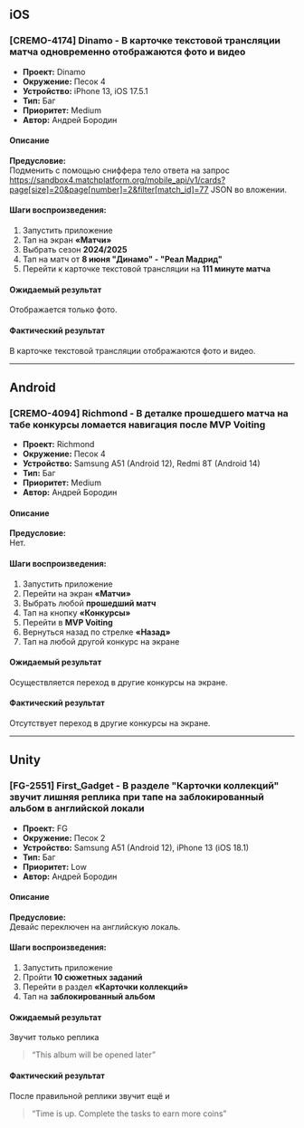 ## iOS

### [CREMO-4174] Dinamo - В карточке текстовой трансляции матча одновременно отображаются фото и видео

- **Проект:** Dinamo  
- **Окружение:** Песок 4  
- **Устройство:** iPhone 13, iOS 17.5.1  
- **Тип:** Баг  
- **Приоритет:** Medium  
- **Автор:** Андрей Бородин

#### Описание
**Предусловие:**  
Подменить с помощью сниффера тело ответа на запрос  
https://sandbox4.matchplatform.org/mobile_api/v1/cards?page[size]=20&page[number]=2&filter[match_id]=77
JSON во вложении.

#### Шаги воспроизведения:
1. Запустить приложение
2. Тап на экран **«Матчи»**
3. Выбрать сезон **2024/2025**
4. Тап на матч от **8 июня "Динамо" - "Реал Мадрид"**
5. Перейти к карточке текстовой трансляции на **111 минуте матча**

#### Ожидаемый результат
Отображается только фото.

#### Фактический результат
В карточке текстовой трансляции отображаются фото и видео.

---

## Android

### [CREMO-4094] Richmond - В деталке прошедшего матча на табе конкурсы ломается навигация после MVP Voiting

- **Проект:** Richmond  
- **Окружение:** Песок 4  
- **Устройство:** Samsung A51 (Android 12), Redmi 8T (Android 14)  
- **Тип:** Баг  
- **Приоритет:** Medium  
- **Автор:** Андрей Бородин

#### Описание
**Предусловие:**  
Нет.

#### Шаги воспроизведения:
1. Запустить приложение
2. Перейти на экран **«Матчи»**
3. Выбрать любой **прошедший матч**
4. Тап на кнопку **«Конкурсы»**
5. Перейти в **MVP Voiting**
6. Вернуться назад по стрелке **«Назад»**
7. Тап на любой другой конкурс на экране

#### Ожидаемый результат
Осуществляется переход в другие конкурсы на экране.

#### Фактический результат
Отсутствует переход в другие конкурсы на экране.

---

## Unity

### [FG-2551] First_Gadget - В разделе "Карточки коллекций" звучит лишняя реплика при тапе на заблокированный альбом в английской локали 

- **Проект:** FG  
- **Окружение:** Песок 2  
- **Устройство:** Samsung A51 (Android 12), iPhone 13 (iOS 18.1)  
- **Тип:** Баг  
- **Приоритет:** Low  
- **Автор:** Андрей Бородин

#### Описание
**Предусловие:**  
Девайс переключен на английскую локаль.

#### Шаги воспроизведения:
1. Запустить приложение
2. Пройти **10 сюжетных заданий**
3. Перейти в раздел **«Карточки коллекций»**
4. Тап на **заблокированный альбом**

#### Ожидаемый результат
Звучит только реплика  
> “This album will be opened later”

#### Фактический результат
После правильной реплики звучит ещё и  
> “Time is up. Complete the tasks to earn more coins”